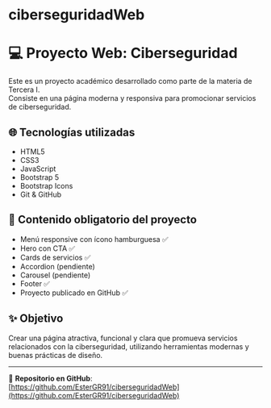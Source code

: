 # ciberseguridadWeb
# 💻 Proyecto Web: Ciberseguridad

Este es un proyecto académico desarrollado como parte de la materia de Tercera I.  
Consiste en una página moderna y responsiva para promocionar servicios de ciberseguridad.

## 🌐 Tecnologías utilizadas

- HTML5
- CSS3
- JavaScript
- Bootstrap 5
- Bootstrap Icons
- Git & GitHub

## 📄 Contenido obligatorio del proyecto

- Menú responsive con ícono hamburguesa ✅  
- Hero con CTA ✅  
- Cards de servicios ✅  
- Accordion (pendiente)  
- Carousel (pendiente)  
- Footer ✅  
- Proyecto publicado en GitHub ✅  

## ✨ Objetivo

Crear una página atractiva, funcional y clara que promueva servicios relacionados con la ciberseguridad, utilizando herramientas modernas y buenas prácticas de diseño.

---

🔗 **Repositorio en GitHub**:  
[https://github.com/EsterGR91/ciberseguridadWeb](https://github.com/EsterGR91/ciberseguridadWeb)
